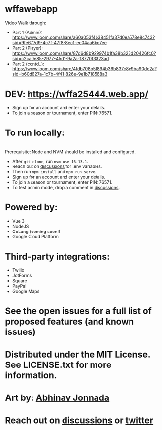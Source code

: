 # wffawebapp
Video Walk through:

-  Part 1 (Admin): 
 https://www.loom.com/share/a60a053f4b38451fa37d0ea578e8c743?sid=9fe677d9-4c7f-47f8-8ec1-ec04aa6bc7ee
 - Part 2 (Player): 
 https://www.loom.com/share/87d6d8b929974b1fa38b323d20426fc0?sid=c2ca0e85-2977-45d1-9a2a-18770f3823ad
 - Part 2 (contd..): 
 https://www.loom.com/share/4fdb708b5f894b36b837c8e9ba90dc2a?sid=b60d627a-1c7b-4f41-826e-9e1b718568a3

# DEV: https://wffa25444.web.app/

- Sign up for an account and enter your details.
- To join a season or tournament, enter PIN: 76571.

# To run locally:
<br />
Prerequisite: Node and NVM should be installed and configured.

- After `git clone`, run `nvm use 16.13.1`.
- Reach out on [discussions](https://github.com/abhinavjonnada82/wffawebapp/discussions/59) for .env variables.
- Then run `npm install` and `npm run serve`.
- Sign up for an account and enter your details.
- To join a season or tournament, enter PIN: 76571.
- To test admin mode, drop a comment in [discussions](https://github.com/abhinavjonnada82/wffawebapp/discussions/59).

# Powered by:
- Vue 3
- NodeJS
- GoLang (coming soon!)
- Google Cloud Platform

# Third-party integrations:
- Twilio
- JotForms
- Square
- PayPal
- Google Maps

# See the open issues for a full list of proposed features (and known issues)

# Distributed under the MIT License. See LICENSE.txt for more information.

# Art by: [Abhinav Jonnada](https://twitter.com/ajon82)

# Reach out on [discussions](https://github.com/abhinavjonnada82/wffawebapp/discussions/59) or [twitter](https://twitter.com/ajon82)

